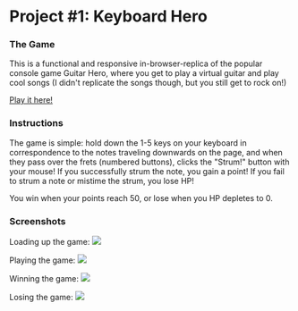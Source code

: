 # Project #1: Keyboard Hero

### The Game

This is a functional and responsive in-browser-replica of the popular console game Guitar Hero, where you get to play a virtual guitar and play cool songs (I didn't replicate the songs though, but you still get to rock on!)


[Play it here!](https://icelydone.github.io/keyboard-hero/)

### Instructions

The game is simple: hold down the 1-5 keys on your keyboard in correspondence to the notes traveling downwards on the page, and when they pass over the frets (numbered buttons), clicks the "Strum!" button with your mouse! If you successfully strum the note, you gain a point! If you fail to strum a note or mistime the strum, you lose HP!

You win when your points reach 50, or lose when you HP depletes to 0.

### Screenshots 

Loading up the game:
![](http://i.imgur.com/1rLZY6W.png)

Playing the game:
![](http://i.imgur.com/v1HZMB9.png)

Winning the game:
![](http://i.imgur.com/wZkPzcY.png)

Losing the game:
![](http://i.imgur.com/5BePaBF.png)
